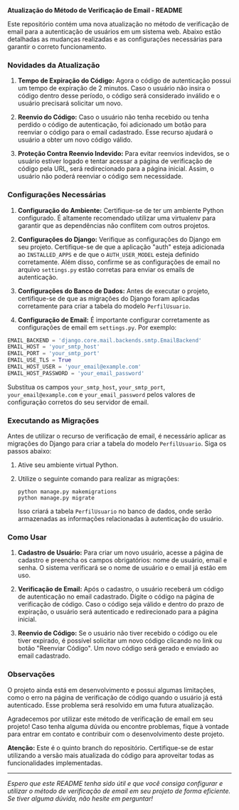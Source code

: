 **Atualização do Método de Verificação de Email - README**

Este repositório contém uma nova atualização no método de verificação de email para a autenticação de usuários em um sistema web. Abaixo estão detalhadas as mudanças realizadas e as configurações necessárias para garantir o correto funcionamento.

### Novidades da Atualização

1. **Tempo de Expiração do Código:** Agora o código de autenticação possui um tempo de expiração de 2 minutos. Caso o usuário não insira o código dentro desse período, o código será considerado inválido e o usuário precisará solicitar um novo.

2. **Reenvio do Código:** Caso o usuário não tenha recebido ou tenha perdido o código de autenticação, foi adicionado um botão para reenviar o código para o email cadastrado. Esse recurso ajudará o usuário a obter um novo código válido.

3. **Proteção Contra Reenvio Indevido:** Para evitar reenvios indevidos, se o usuário estiver logado e tentar acessar a página de verificação de código pela URL, será redirecionado para a página inicial. Assim, o usuário não poderá reenviar o código sem necessidade.

### Configurações Necessárias

1. **Configuração do Ambiente:** Certifique-se de ter um ambiente Python configurado. É altamente recomendado utilizar uma virtualenv para garantir que as dependências não conflitem com outros projetos.

2. **Configurações do Django:** Verifique as configurações do Django em seu projeto. Certifique-se de que a aplicação "auth" esteja adicionada ao `INSTALLED_APPS` e de que o `AUTH_USER_MODEL` esteja definido corretamente. Além disso, confirme se as configurações de email no arquivo `settings.py` estão corretas para enviar os emails de autenticação.

3. **Configurações do Banco de Dados:** Antes de executar o projeto, certifique-se de que as migrações do Django foram aplicadas corretamente para criar a tabela do modelo `PerfilUsuario`.

4. **Configuração de Email:** É importante configurar corretamente as configurações de email em `settings.py`. Por exemplo:

```python
EMAIL_BACKEND = 'django.core.mail.backends.smtp.EmailBackend'
EMAIL_HOST = 'your_smtp_host'
EMAIL_PORT = 'your_smtp_port'
EMAIL_USE_TLS = True
EMAIL_HOST_USER = 'your_email@example.com'
EMAIL_HOST_PASSWORD = 'your_email_password'
```

Substitua os campos `your_smtp_host`, `your_smtp_port`, `your_email@example.com` e `your_email_password` pelos valores de configuração corretos do seu servidor de email.

### Executando as Migrações

Antes de utilizar o recurso de verificação de email, é necessário aplicar as migrações do Django para criar a tabela do modelo `PerfilUsuario`. Siga os passos abaixo:

1. Ative seu ambiente virtual Python.

2. Utilize o seguinte comando para realizar as migrações:

   ```
   python manage.py makemigrations
   python manage.py migrate
   ```

   Isso criará a tabela `PerfilUsuario` no banco de dados, onde serão armazenadas as informações relacionadas à autenticação do usuário.

### Como Usar

1. **Cadastro de Usuário:** Para criar um novo usuário, acesse a página de cadastro e preencha os campos obrigatórios: nome de usuário, email e senha. O sistema verificará se o nome de usuário e o email já estão em uso.

2. **Verificação de Email:** Após o cadastro, o usuário receberá um código de autenticação no email cadastrado. Digite o código na página de verificação de código. Caso o código seja válido e dentro do prazo de expiração, o usuário será autenticado e redirecionado para a página inicial.

3. **Reenvio de Código:** Se o usuário não tiver recebido o código ou ele tiver expirado, é possível solicitar um novo código clicando no link ou botão "Reenviar Código". Um novo código será gerado e enviado ao email cadastrado.

### Observações

O projeto ainda está em desenvolvimento e possui algumas limitações, como o erro na página de verificação de código quando o usuário já está autenticado. Esse problema será resolvido em uma futura atualização.

Agradecemos por utilizar este método de verificação de email em seu projeto! Caso tenha alguma dúvida ou encontre problemas, fique à vontade para entrar em contato e contribuir com o desenvolvimento deste projeto.

**Atenção:** Este é o quinto branch do repositório. Certifique-se de estar utilizando a versão mais atualizada do código para aproveitar todas as funcionalidades implementadas.

---
*Espero que este README tenha sido útil e que você consiga configurar e utilizar o método de verificação de email em seu projeto de forma eficiente. Se tiver alguma dúvida, não hesite em perguntar!*
